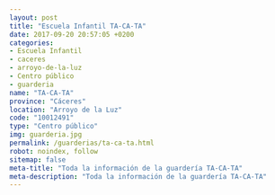 ```yaml
---
layout: post
title: "Escuela Infantil TA-CA-TA"
date: 2017-09-20 20:57:05 +0200
categories:
- Escuela Infantil
- caceres
- arroyo-de-la-luz
- Centro público
- guarderia
name: "TA-CA-TA"
province: "Cáceres"
location: "Arroyo de la Luz"
code: "10012491"
type: "Centro público"
img: guarderia.jpg
permalink: /guarderias/ta-ca-ta.html
robot: noindex, follow
sitemap: false
meta-title: "Toda la información de la guardería TA-CA-TA"
meta-description: "Toda la información de la guardería TA-CA-TA"
---
```

